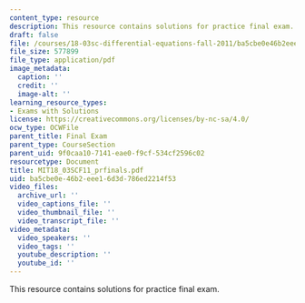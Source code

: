 ```yaml
---
content_type: resource
description: This resource contains solutions for practice final exam.
draft: false
file: /courses/18-03sc-differential-equations-fall-2011/ba5cbe0e46b2eee16d3d786ed2214f53_MIT18_03SCF11_prfinals.pdf
file_size: 577899
file_type: application/pdf
image_metadata:
  caption: ''
  credit: ''
  image-alt: ''
learning_resource_types:
- Exams with Solutions
license: https://creativecommons.org/licenses/by-nc-sa/4.0/
ocw_type: OCWFile
parent_title: Final Exam
parent_type: CourseSection
parent_uid: 9f0caa10-7141-eae0-f9cf-534cf2596c02
resourcetype: Document
title: MIT18_03SCF11_prfinals.pdf
uid: ba5cbe0e-46b2-eee1-6d3d-786ed2214f53
video_files:
  archive_url: ''
  video_captions_file: ''
  video_thumbnail_file: ''
  video_transcript_file: ''
video_metadata:
  video_speakers: ''
  video_tags: ''
  youtube_description: ''
  youtube_id: ''
---
```

This resource contains solutions for practice final exam.